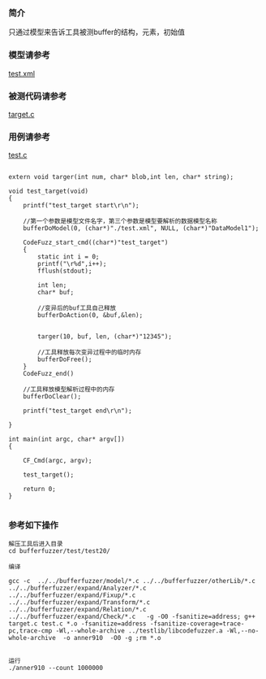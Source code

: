 ### 简介
只通过模型来告诉工具被测buffer的结构，元素，初始值


### 模型请参考  
[test.xml](../../test/test20/test.xml)

### 被测代码请参考  
[target.c](../../test/test20/target.c)


### 用例请参考  
[test.c](../../test/test20/test.c)


```

extern void targer(int num, char* blob,int len, char* string);

void test_target(void)
{
	printf("test_target start\r\n");

	//第一个参数是模型文件名字，第三个参数是模型要解析的数据模型名称
	bufferDoModel(0, (char*)"./test.xml", NULL, (char*)"DataModel1");

	CodeFuzz_start_cmd((char*)"test_target")
	{
		static int i = 0;
		printf("\r%d",i++);
		fflush(stdout);

		int len;
		char* buf;

		//变异后的buf工具自己释放
		bufferDoAction(0, &buf,&len);


		targer(10, buf, len, (char*)"12345");

		//工具释放每次变异过程中的临时内存
		bufferDoFree();
	}
	CodeFuzz_end()

	//工具释放模型解析过程中的内存
	bufferDoClear();

	printf("test_target end\r\n");

}

int main(int argc, char* argv[])
{

	CF_Cmd(argc, argv);

	test_target();

    return 0;
}


```


### 参考如下操作

```
解压工具后进入目录
cd bufferfuzzer/test/test20/

编译

gcc -c  ../../bufferfuzzer/model/*.c ../../bufferfuzzer/otherLib/*.c ../../bufferfuzzer/expand/Analyzer/*.c  ../../bufferfuzzer/expand/Fixup/*.c  ../../bufferfuzzer/expand/Transform/*.c ../../bufferfuzzer/expand/Relation/*.c ../../bufferfuzzer/expand/Check/*.c   -g -O0 -fsanitize=address; g++ target.c test.c *.o -fsanitize=address -fsanitize-coverage=trace-pc,trace-cmp -Wl,--whole-archive ../testlib/libcodefuzzer.a -Wl,--no-whole-archive  -o anner910  -O0 -g ;rm *.o


运行
./anner910 --count 1000000
```
